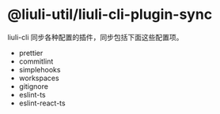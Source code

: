 # @liuli-util/liuli-cli-plugin-sync

liuli-cli 同步各种配置的插件，同步包括下面这些配置项。

- prettier
- commitlint
- simplehooks
- workspaces
- gitignore
- eslint-ts
- eslint-react-ts
